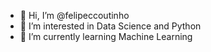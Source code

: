 - 👋 Hi, I’m @felipeccoutinho
- 👀 I’m interested in Data Science and Python
- 🌱 I’m currently learning Machine Learning


<!---
felipeccoutinho/felipeccoutinho is a ✨ special ✨ repository because its `README.md` (this file) appears on your GitHub profile.
You can click the Preview link to take a look at your changes.
--->
